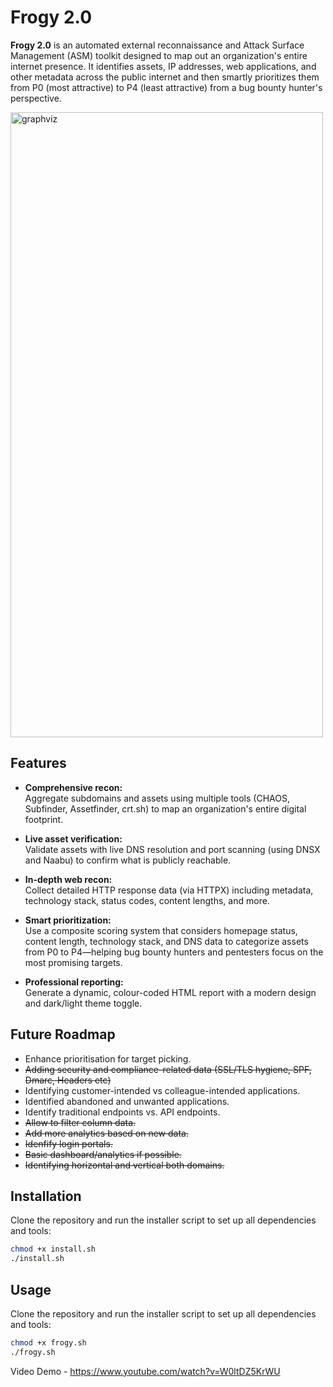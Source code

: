 # Frogy 2.0

**Frogy 2.0** is an automated external reconnaissance and Attack Surface Management (ASM) toolkit designed to map out an organization's entire internet presence. It identifies assets, IP addresses, web applications, and other metadata across the public internet and then smartly prioritizes them from P0 (most attractive) to P4 (least attractive) from a bug bounty hunter's perspective.

<img src="https://chintangurjar.com/images/frogyasm.png" alt="graphviz" width="500" height="1000"/>

## Features

- **Comprehensive recon:**  
  Aggregate subdomains and assets using multiple tools (CHAOS, Subfinder, Assetfinder, crt.sh) to map an organization's entire digital footprint.
  
- **Live asset verification:**  
  Validate assets with live DNS resolution and port scanning (using DNSX and Naabu) to confirm what is publicly reachable.
  
- **In-depth web recon:**  
  Collect detailed HTTP response data (via HTTPX) including metadata, technology stack, status codes, content lengths, and more.
  
- **Smart prioritization:**  
  Use a composite scoring system that considers homepage status, content length, technology stack, and DNS data to categorize assets from P0 to P4—helping bug bounty hunters and pentesters focus on the most promising targets.
  
- **Professional reporting:**  
  Generate a dynamic, colour-coded HTML report with a modern design and dark/light theme toggle.

## Future Roadmap

- Enhance prioritisation for target picking.
- ~~Adding security and compliance-related data (SSL/TLS hygiene, SPF, Dmarc, Headers etc)~~
- Identifying customer-intended vs colleague-intended applications.
- Identified abandoned and unwanted applications.
- Identify traditional endpoints vs. API endpoints.
- ~~Allow to filter column data.~~
- ~~Add more analytics based on new data.~~
- ~~Idenfify login portals.~~
- ~~Basic dashboard/analytics if possible.~~
- ~~Identifying horizontal and vertical both domains.~~

## Installation

Clone the repository and run the installer script to set up all dependencies and tools:

```bash
chmod +x install.sh
./install.sh
```
## Usage

Clone the repository and run the installer script to set up all dependencies and tools:

```bash
chmod +x frogy.sh
./frogy.sh
```

Video Demo - https://www.youtube.com/watch?v=W0ltDZ5KrWU
